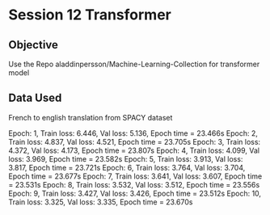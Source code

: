 # Session 12 Transformer

## Objective

Use the Repo aladdinpersson/Machine-Learning-Collection for transformer model

## Data Used
French to english translation from SPACY dataset

Epoch: 1, Train loss: 6.446, Val loss: 5.136, Epoch time = 23.466s
Epoch: 2, Train loss: 4.837, Val loss: 4.521, Epoch time = 23.705s
Epoch: 3, Train loss: 4.372, Val loss: 4.173, Epoch time = 23.807s
Epoch: 4, Train loss: 4.099, Val loss: 3.969, Epoch time = 23.582s
Epoch: 5, Train loss: 3.913, Val loss: 3.817, Epoch time = 23.721s
Epoch: 6, Train loss: 3.764, Val loss: 3.704, Epoch time = 23.677s
Epoch: 7, Train loss: 3.641, Val loss: 3.607, Epoch time = 23.531s
Epoch: 8, Train loss: 3.532, Val loss: 3.512, Epoch time = 23.556s
Epoch: 9, Train loss: 3.427, Val loss: 3.426, Epoch time = 23.512s
Epoch: 10, Train loss: 3.325, Val loss: 3.335, Epoch time = 23.670s

